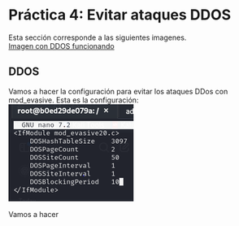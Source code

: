 # Práctica 4: Evitar ataques DDOS
Esta sección corresponde a las siguientes imagenes.  
[Imagen con DDOS funcionando](https://hub.docker.com/layers/marnajcoz/practicas/DDOS/images/sha256-9da81dbcec318a233ec84c19ccf4104f88468801e8140e328967cc216fbe16f1)  

## DDOS  
Vamos a hacer la configuración para evitar los ataques DDos con mod_evasive. Esta es la configuración:  
![IMG](https://github.com/marconajcoz/pps-1033563/blob/main/RA3/RA3_1/RA3_1_4/assets/10-ConfigurarDDos.PNG)  

Vamos a hacer 
